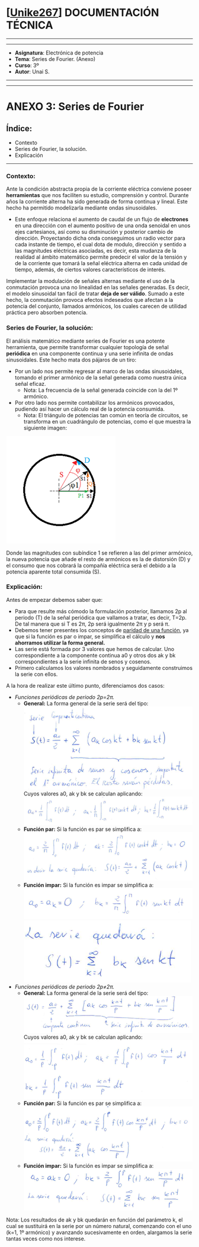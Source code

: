 # [[Unike267](https://github.com/Unike267)] DOCUMENTACIÓN TÉCNICA
---
---

- **Asignatura**: Electrónica de potencia
- **Tema**: Series de Fourier. (Anexo)
- **Curso**: 3º 
- **Autor**: Unai S.

---
---

# ANEXO 3: Series de Fourier

## Índice:

- Contexto
- Series de Fourier, la solución.
- Explicación

---

### Contexto:

Ante la condición abstracta propia de la corriente eléctrica conviene poseer **herramientas** que nos faciliten su estudio, comprensión y control.
Durante años la corriente alterna ha sido generada de forma continua y lineal. Este hecho ha permitido modelizarla mediante ondas sinusoidales.
- Este enfoque relaciona el aumento de caudal de un flujo de **electrones** en una dirección con el aumento positivo de una onda senoidal en unos ejes cartesianos, así como su disminución y posterior cambio de dirección. 
Proyectando dicha onda conseguimos un radio vector para cada instante de tiempo, el cual dota de modulo, dirección y sentido a las magnitudes eléctricas asociadas, es decir, esta mudanza de la realidad al ámbito matemático permite predecir el valor de la tensión y de la corriente que tomará la señal eléctrica alterna en cada unidad de tiempo, además, de ciertos valores característicos de interés.

Implementar la modulación de señales alternas mediante el uso de la conmutación provoca una no linealidad en las señales generadas. Es decir, el modelo sinusoidal tan fácil de tratar **deja de ser válido**. 
Sumado a este hecho, la conmutación provoca efectos indeseados que afectan a la potencia del conjunto, llamados armónicos, los cuales carecen de utilidad práctica pero absorben potencia. 

### Series de Fourier, la solución:

El análisis matemático mediante series de Fourier es una potente herramienta, que permite transformar cualquier topología de señal **periódica** en una componente continua y una serie infinita de ondas sinusoidales. Este hecho mata dos pájaros de un tiro:
+ Por un lado nos permite regresar al marco de las ondas sinusoidales, tomando el primer armónico de la señal generada como nuestra única señal eficaz. 
    + Nota: La frecuencia de la señal generada coincide con la del 1º armónico.
+ Por otro lado nos permite contabilizar los armónicos provocados, pudiendo así hacer un cálculo real de la potencia consumida.
    + Nota: El triángulo de potencias tan común en teoría de circuitos, se transforma en un cuadrángulo de potencias, como el que muestra la siguiente imagen:
    
![Cuadrángulo](https://raw.githubusercontent.com/Unike267/Photos/master/UNI-Photos/potencia/Cuadrangulo.png)

Donde las magnitudes con subíndice 1 se refieren a las del primer armónico, la nueva potencia que añade el resto de armónicos es la de distorsión (D) y el consumo que nos cobrará la compañía eléctrica será el debido a la potencia aparente total consumida (S).

### Explicación:
Antes de empezar debemos saber que:
+ Para que resulte más cómodo la formulación posterior, llamamos 2p al periodo (T) de la señal periódica que vallamos a tratar, es decir, T=2p. De tal manera que si T es 2π, 2p será igualmente 2π y p será π.
+ Debemos tener presentes los conceptos de [paridad de una función](https://es.wikipedia.org/wiki/Paridad_de_una_funci%C3%B3n "IMPORTANTE DIFERENCIAR ENTRE PAR E IMPAR"), ya que si la función es par o impar, se simplifica el cálculo y **nos ahorramos utilizar la forma general.**
+ Las serie está formada por 3 valores que hemos de calcular. Uno correspondiente a la componente continua a0 y otros dos ak y bk correspondientes a la serie infinita de senos y cosenos.
+ Primero calculamos los valores nombrados y seguidamente construimos la serie con ellos.

A la hora de realizar este último punto, diferenciamos dos casos:

+ *Funciones periódicas de periodo 2p=2π.*
    + **General:** La forma general de la serie será del tipo:
![General_2p=2pi](https://raw.githubusercontent.com/Unike267/Photos/master/UNI-Photos/potencia/General_2pi%3D2pi.PNG)
Cuyos valores a0, ak y bk se calculan aplicando:
![General_2p=2pi_Valores](https://raw.githubusercontent.com/Unike267/Photos/master/UNI-Photos/potencia/General_2pi%3D2pi_Valores.PNG)
    + **Función par:** Si la función es par se simplifica a:
![Par_2p=2pi](https://raw.githubusercontent.com/Unike267/Photos/master/UNI-Photos/potencia/Par_2pi%3D2pi.PNG)
    + **Función impar:** Si la función es impar se simplifica a:
![Par_2p=2pi_Valores](https://raw.githubusercontent.com/Unike267/Photos/master/UNI-Photos/potencia/Impar_2pi%3D2pi_Valores.PNG)
![Par_2pi=2pi](https://raw.githubusercontent.com/Unike267/Photos/master/UNI-Photos/potencia/Impar_2pi%3D2pi.PNG)
+ *Funciones periódicas de periodo 2p≠2π.*
    + **General:** La forma general de la serie será del tipo:
![General_2pNO=2pi](https://raw.githubusercontent.com/Unike267/Photos/master/UNI-Photos/potencia/General_2piNO%3D2pi.PNG)
Cuyos valores a0, ak y bk se calculan aplicando:
![General_2pNO=2pi_Valores](https://raw.githubusercontent.com/Unike267/Photos/master/UNI-Photos/potencia/General_2piNO%3D2pi_Valores.PNG)
    + **Función par:** Si la función es par se simplifica a:
![Par_2pNO=2pi_Valores](https://raw.githubusercontent.com/Unike267/Photos/master/UNI-Photos/potencia/Par_2piNO%3D2pi.PNG)
    + **Función impar:** Si la función es impar se simplifica a:
![Impar_2pNO=2pi](https://raw.githubusercontent.com/Unike267/Photos/master/UNI-Photos/potencia/Impar_2piNO%3D2pi.PNG)

Nota: Los resultados de ak y bk quedarán en función del parámetro k, el cual se sustituirá en la serie por un número natural, comenzando con el uno (k=1, 1º armónico) y avanzando sucesivamente en orden, alargamos la serie tantas veces como nos interese. 